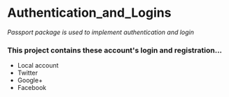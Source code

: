 # Authentication_and_Logins #
_Passport package is used to implement authentication and login_

### This project contains these account's login and registration... ###
* Local account 
* Twitter 
* Google+ 
* Facebook
